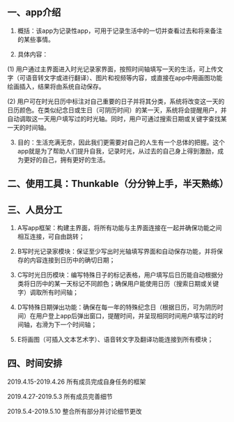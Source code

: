 
## 一、app介绍

1.	概括：该app为记录性app，可用于记录生活中的一切并查看过去和将来备注的某些事情。

2.	具体内容：

(1)	用户通过主界面进入时光记录家界面，按照时间轴填写一天的生活，可上传文字（可语音转文字或进行翻译）、图片和视频等内容，或直接在app中用画图功能绘画插入，结果将由系统自动保存。

(2)	用户可在时光日历中标注对自己重要的日子并将其分类，系统将改变这一天的日历颜色。在类似纪念日或生日（可阴历时间）的某一天，系统将会提醒用户，并自动调取这一天用户填写过的时光轴。同时，用户可通过搜索日期或关键字查找某一天的时间轴。

3.	目的：生活充满无奈，因此我们更需要对自己的人生有一个总体的把握。这个app就是为了帮助人们提升自我，记录时光，从过去的自己身上得到激励，成为更好的自己，拥有更好的生活。

## 二、使用工具：Thunkable（分分钟上手，半天熟练）

## 三、人员分工

1.	A写app框架：构建主界面，将所有功能与主界面连接在一起并确保功能之间相互连接，可自由跳转；

2.	B写时光记录家模块：保证至少写出时光轴填写界面和自动保存功能，并将保存的内容连接到日历中的确切日期；

3.	C写时光日历模块：编写特殊日子的标记表格，用户填写后日历能自动根据分类将日历中的某一天标记不同颜色；确保用户能使用日历（搜索日期或关键字）调取所有时间轴；

4.	D写特殊日期弹出功能：确保在每一年的特殊纪念日（根据日历，可为阴历时间）在用户登上app后弹出窗口，提醒时间，并呈现相同时间用户填写过的时间轴，右滑为下一个时间轴；

5.	E将画图（可插入文本艺术字）、语音转文字及翻译功能连接到所有模块；

## 四、时间安排

2019.4.15-2019.4.26   所有成员完成自身任务的框架

2019.4.27-2019.5.3   所有成员完善细节

2019.5.4-2019.5.10   整合所有部分并讨论细节更改
